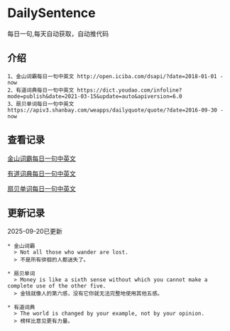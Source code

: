 # DailySentence

每日一句,每天自动获取，自动推代码

## 介绍

```
1、金山词霸每日一句中英文 http://open.iciba.com/dsapi/?date=2018-01-01 - now
2、有道词典每日一句中英文 https://dict.youdao.com/infoline?mode=publish&date=2021-03-15&update=auto&apiversion=6.0
3、扇贝单词每日一句中英文 https://apiv3.shanbay.com/weapps/dailyquote/quote/?date=2016-09-30 - now
```

## 查看记录

[金山词霸每日一句中英文](./data/iciba/)

[有道词典每日一句中英文](./data/youdao/)

[扇贝单词每日一句中英文](./data/shanbay/)

## 更新记录
2025-09-20已更新 
```
* 金山词霸
  > Not all those who wander are lost.
  > 不是所有徘徊的人都迷失了。

* 扇贝单词
  > Money is like a sixth sense without which you cannot make a complete use of the other five.
  > 金钱就像人的第六感，没有它你就无法完整地使用其他五感。

* 有道词典
  > The world is changed by your example, not by your opinion.
  > 榜样比意见更有力量。

```
